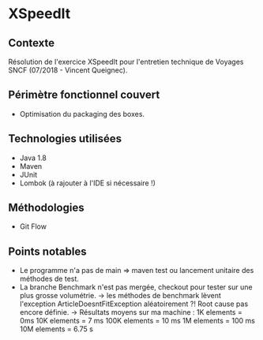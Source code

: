 # XSpeedIt

## Contexte

Résolution de l'exercice XSpeedIt pour l'entretien technique de Voyages SNCF (07/2018 - Vincent Queignec).

## Périmètre fonctionnel couvert

* Optimisation du packaging des boxes.

## Technologies utilisées

* Java 1.8
* Maven
* JUnit
* Lombok (à rajouter à l'IDE si nécessaire !)

## Méthodologies

* Git Flow

## Points notables

* Le programme n'a pas de main => maven test ou lancement unitaire des méthodes de test.
* La branche Benchmark n'est pas mergée, checkout pour tester sur une plus grosse volumétrie.
  -> les méthodes de benchmark lèvent l'exception ArticleDoesntFitException aléatoirement ?! Root cause pas encore définie.
  -> Résultats moyens sur ma machine :
        1K elements = 0ms
        10K elements = 7 ms
        100K elements = 10 ms
        1M elements = 100 ms
        10M elements = 6.75 s
